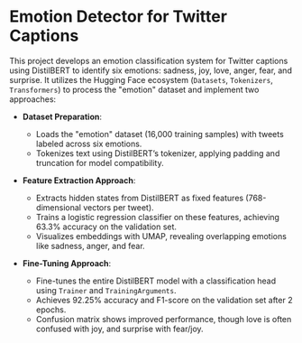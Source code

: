 # Emotion Detector for Twitter Captions

This project develops an emotion classification system for Twitter captions using DistilBERT to identify six emotions: sadness, joy, love, anger, fear, and surprise. It utilizes the Hugging Face ecosystem (`Datasets`, `Tokenizers`, `Transformers`) to process the "emotion" dataset and implement two approaches:

- **Dataset Preparation**:

  - Loads the "emotion" dataset (16,000 training samples) with tweets labeled across six emotions.
  - Tokenizes text using DistilBERT’s tokenizer, applying padding and truncation for model compatibility.

- **Feature Extraction Approach**:

  - Extracts hidden states from DistilBERT as fixed features (768-dimensional vectors per tweet).
  - Trains a logistic regression classifier on these features, achieving 63.3% accuracy on the validation set.
  - Visualizes embeddings with UMAP, revealing overlapping emotions like sadness, anger, and fear.

- **Fine-Tuning Approach**:

  - Fine-tunes the entire DistilBERT model with a classification head using `Trainer` and `TrainingArguments`.
  - Achieves 92.25% accuracy and F1-score on the validation set after 2 epochs.
  - Confusion matrix shows improved performance, though love is often confused with joy, and surprise with fear/joy.
